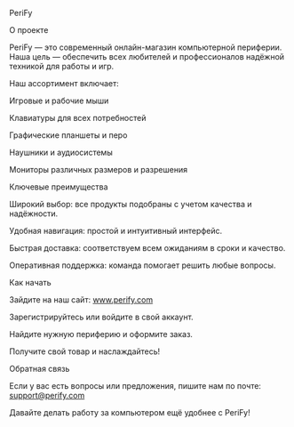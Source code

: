 PeriFy

О проекте

PeriFy — это современный онлайн-магазин компьютерной периферии. Наша цель — обеспечить всех любителей и профессионалов надёжной техникой для работы и игр.

Наш ассортимент включает:

Игровые и рабочие мыши

Клавиатуры для всех потребностей

Графические планшеты и перо

Наушники и аудиосистемы

Мониторы различных размеров и разрешения

Ключевые преимущества

Широкий выбор: все продукты подобраны с учетом качества и надёжности.

Удобная навигация: простой и интуитивный интерфейс.

Быстрая доставка: соответствуем всем ожиданиям в сроки и качество.

Оперативная поддержка: команда помогает решить любые вопросы.

Как начать

Зайдите на наш сайт: www.perify.com

Зарегистрируйтесь или войдите в свой аккаунт.

Найдите нужную периферию и оформите заказ.

Получите свой товар и наслаждайтесь!

Обратная связь

Если у вас есть вопросы или предложения, пишите нам по почте: support@perify.com

Давайте делать работу за компьютером ещё удобнее с PeriFy!

